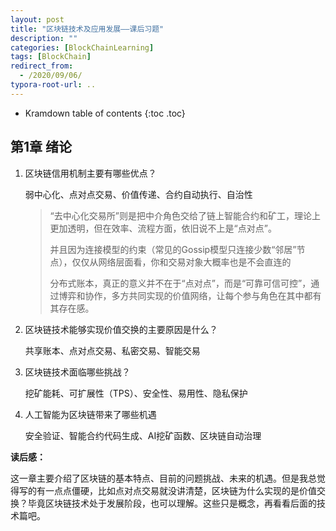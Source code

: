 ```yaml
---
layout: post
title: "区块链技术及应用发展——课后习题"
description: ""
categories: [BlockChainLearning]
tags: [BlockChain]
redirect_from:
  - /2020/09/06/
typora-root-url: ..
---
```




* Kramdown table of contents
{:toc .toc}
## 第1章 绪论

1. 区块链信用机制主要有哪些优点？

   弱中心化、点对点交易、价值传递、合约自动执行、自治性

   > “去中心化交易所”则是把中介角色交给了链上智能合约和矿工，理论上更加透明，但在效率、流程方面，依旧说不上是“点对点”。
   >
   > 并且因为连接模型的约束（常见的Gossip模型只连接少数“邻居”节点），仅仅从网络层面看，你和交易对象大概率也是不会直连的
   >
   > 分布式账本，真正的意义并不在于“点对点”，而是“可靠可信可控”，通过博弈和协作，多方共同实现的价值网络，让每个参与角色在其中都有其存在感。 

2. 区块链技术能够实现价值交换的主要原因是什么？

   共享账本、点对点交易、私密交易、智能交易

3. 区块链技术面临哪些挑战？

   挖矿能耗、可扩展性（TPS）、安全性、易用性、隐私保护

4. 人工智能为区块链带来了哪些机遇

   安全验证、智能合约代码生成、AI挖矿函数、区块链自动治理

**读后感：**

这一章主要介绍了区块链的基本特点、目前的问题挑战、未来的机遇。但是我总觉得写的有一点点僵硬，比如点对点交易就没讲清楚，区块链为什么实现的是价值交换？毕竟区块链技术处于发展阶段，也可以理解。这些只是概念，再看看后面的技术篇吧。





